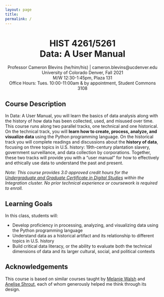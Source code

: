 ```yaml
---
layout: page
title:
permalink: /
---
```


<div style="text-align: center">
<p>
<h1>HIST 4261/5261<br>Data: A User Manual</h1></p>
<p>
Professor Cameron Blevins (he/him/his) | cameron.blevins@ucdenver.edu<br>
University of Colorado Denver, Fall 2021<br>
M/W 12:30-1:45pm, Plaza 131<br>
Office Hours: Tues. 10:00-11:00am & by appointment, Student Commons 
3108
</p>
</div>

## Course Description 

In Data: A User Manual, you will learn the basics of data analysis along with the history of how data has been collected, used, and misused over time. This course runs along two parallel tracks, one technical and one historical. On the technical track, you will **learn how to create, process, analyze, and visualize data** using the Python programming language. On the historical track you will complete readings and discussions about the **history of data**, focusing on three topics in U.S. history: 19th-century plantation slavery, government surveillance, and data collection by corporations. Together, these two tracks will provide you with a “user manual” for how to effectively and ethically use data to understand the past and present.

*Note: This course provides 3.0 approved credit hours for the [Undergraduate and Graduate Certificate in Digital Studies](https://clas.ucdenver.edu/digital-studies-certificates/) within the Integration cluster. No prior technical experience or coursework is required to enroll.*


## Learning Goals

In this class, students will:

- Develop proficiency in processing, analyzing, and visualizing data using the Python programming language
- Understand data as a historical artifact and its relationship to different topics in U.S. history
- Build critical data literacy, or the ability to evaluate both the technical dimensions of data and its larger cultural, social, and political contexts 


## Acknowledgements
This course is based on similar courses taught by [Melanie Walsh](https://melaniewalsh.org/) and [Anelise Shrout](http://www.anelisehshrout.com/), each of whom generously helped me think through its design.